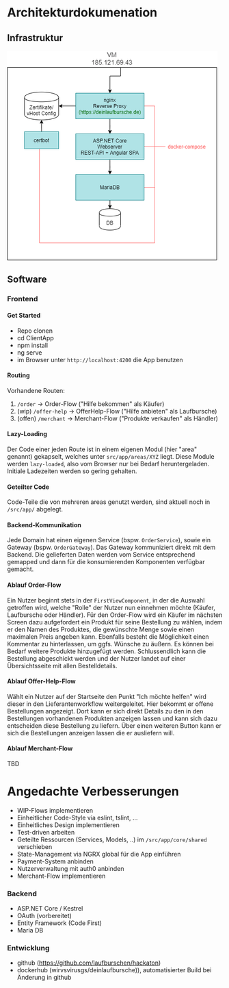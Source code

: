 # Architekturdokumenation

## Infrastruktur

![Architektur](./infrastructure.png)

## Software

### Frontend
#### Get Started
* Repo clonen
* cd ClientApp
* npm install
* ng serve
* im Browser unter `http://localhost:4200` die App benutzen

#### Routing
Vorhandene Routen:
1. `/order` -> Order-Flow ("Hilfe bekommen" als Käufer)
2. (wip) `/offer-help` -> OfferHelp-Flow ("Hilfe anbieten" als Laufbursche)
3. (offen) `/merchant` -> Merchant-Flow ("Produkte verkaufen" als Händler)

#### Lazy-Loading
Der Code einer jeden Route ist in einem eigenen Modul (hier "area" genannt) gekapselt, welches unter `src/app/areas/XYZ` liegt.
Diese Module werden `lazy-loaded`, also vom Browser nur bei Bedarf heruntergeladen. Initiale Ladezeiten werden so gering gehalten.

#### Geteilter Code
Code-Teile die von mehreren areas genutzt werden, sind aktuell noch in `/src/app/` abgelegt.

#### Backend-Kommunikation
Jede Domain hat einen eigenen Service (bspw. `OrderService`), sowie ein Gateway (bspw. `OrderGateway`).
Das Gateway kommuniziert direkt mit dem Backend. Die gelieferten Daten werden vom Service entsprechend gemapped und dann für die konsumierenden Komponenten verfügbar gemacht. 

#### Ablauf Order-Flow
Ein Nutzer beginnt stets in der `FirstViewComponent`, in der die Auswahl getroffen wird, welche "Rolle" der Nutzer nun einnehmen möchte (Käufer, Laufbursche oder Händler).
Für den Order-Flow wird ein Käufer im nächsten Screen dazu aufgefordert ein Produkt für seine Bestellung zu wählen, indem er den Namen des Produktes, die gewünschte Menge sowie einen maximalen
Preis angeben kann. Ebenfalls besteht die Möglichkeit einen Kommentar zu hinterlassen, um ggfs. Wünsche zu äußern.
Es können bei Bedarf weitere Produkte hinzugefügt werden. Schlussendlich kann die Bestellung abgeschickt werden und der Nutzer landet auf einer Übersichtsseite mit allen Bestelldetails.

#### Ablauf Offer-Help-Flow
Wählt ein Nutzer auf der Startseite den Punkt "Ich möchte helfen" wird dieser in den Lieferantenworkflow weitergeleitet. Hier bekommt er offene Bestellungen angezeigt. 
Dort kann er sich direkt Details zu den in den Bestellungen vorhandenen Produkten anzeigen lassen und kann sich dazu entscheiden diese Bestellung zu liefern. 
Über einen weiteren Button kann er sich die Bestellungen anzeigen lassen die er ausliefern will.

#### Ablauf Merchant-Flow
TBD

# Angedachte Verbesserungen
* WIP-Flows implementieren
* Einheitlicher Code-Style via eslint, tslint, ...
* Einheitliches Design implementieren
* Test-driven arbeiten
* Geteilte Ressourcen (Services, Models, ..) im `/src/app/core/shared` verschieben
* State-Management via NGRX global für die App einführen
* Payment-System anbinden
* Nutzerverwaltung mit auth0 anbinden
* Merchant-Flow implementieren

### Backend

* ASP.NET Core / Kestrel
* OAuth (vorbereitet)
* Entity Framework (Code First)
* Maria DB

### Entwicklung

* github (https://github.com/laufburschen/hackaton)
* dockerhub (wirvsvirusgs/deinlaufbursche)), automatisierter Build bei Änderung in github
